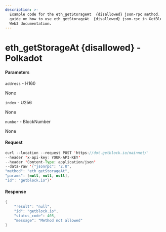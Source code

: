 ```yaml
---
description: >-
  Example code for the eth_getStorageAt  {disallowed} json-rpc method. Сomplete
  guide on how to use eth_getStorageAt  {disallowed} json-rpc in GetBlock.io
  Web3 documentation.
---
```


# eth\_getStorageAt {disallowed} - Polkadot

#### Parameters

`address` - H160

None

`index` - U256

None

`number` - BlockNumber

None

#### Request

```java
curl --location --request POST 'https://dot.getblock.io/mainnet/' 
--header 'x-api-key: YOUR-API-KEY' 
--header 'Content-Type: application/json' 
--data-raw '{"jsonrpc": "2.0",
"method": "eth_getStorageAt",
"params": [null, null, null],
"id": "getblock.io"}'
```

#### Response

```java
{
    "result": "null",
    "id": "getblock.io",
    "status_code": 405,
    "message": "Method not allowed"
}
```
